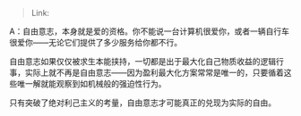 > Link: 

A：自由意志，本身就是爱的资格。你不能说一台计算机很爱你，或者一辆自行车很爱你——无论它们提供了多少服务给你都不行。  
  
自由意志如果仅仅被求生本能挟持，一切都是出于最大化自己物质收益的逻辑行事，实际上就不再是自由意志——因为盈利最大化方案常常是唯一的，只要循着这些唯一解就能观察到如机械般的强迫性行为。  
  
只有突破了绝对利己主义的考量，自由意志才可能真正的兑现为实际的自由。
